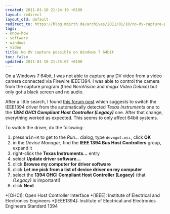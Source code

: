 ```yaml
---
created: 2011-01-10 21:24:19 +0100
layout: redirect
layout_old: default
redirect_to: https://blog.mbirth.de/archives/2011/01/10/no-dv-capture-possible-on-windows-7-64bit.html
tags:
- know-how
- software
- windows
- video
title: No DV capture possible on Windows 7 64bit
toc: false
updated: 2011-01-10 21:25:07 +0100
---
```


On a Windows 7 64bit, I was not able to capture any DV video from a video camera connected via Firewire IEEE1394. I was
able to control the camera from the capture program (tried *NeroVision* and *magix Video Deluxe*) but only got a black
screen and no audio.

After a little search, I found [this forum post](http://www.sevenforums.com/music-pictures-video/12371-cant-capture-my-dv-camera.html)
which suggests to switch the IEEE1394 driver from the automatically detected *Texas Instruments* one to the
***1394 OHCI Compliant Host Controller (Legacy)*** one. After that change, everything worked as expected. This seems
to only affect 64bit systems.

To switch the driver, do the following:

1. press <kbd>Win</kbd>+<kbd>R</kbd> to get to the *Run…* dialog, type `devmgmt.msc`, click **OK**
1. in the *Device Manager*, find the **IEEE 1394 Bus Host Controllers** group, expand it
1. right-click the **Texas Instruments…** entry
1. select **Update driver software…**
1. click **Browse my computer for driver software**
1. click **Let me pick from a list of device driver on my computer**
1. select the **1394 OHCI Compliant Host Controller (Legacy)** (that *(Legacy)* is important!)
1. click **Next**


*[OHCI]: Open Host Controller Interface
*[IEEE]: Institute of Electrical and Electronics Engineers
*[IEEE1394]: Institute of Electrical and Electronics Engineers Standard 1394